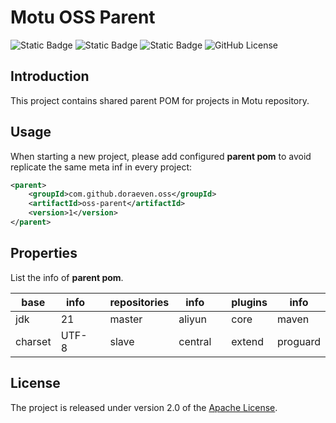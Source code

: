 # Motu OSS Parent

![Static Badge](https://img.shields.io/badge/build-passing-brightgreen)
![Static Badge](https://img.shields.io/badge/tag-1-blue)
![Static Badge](https://img.shields.io/badge/released-v20240306-blue)
![GitHub License](https://img.shields.io/github/license/doraeven/oss-parent)

## Introduction

This project contains shared parent POM for projects in Motu repository.

## Usage

When starting a new project, please add configured **parent pom** to avoid replicate the same meta inf in every project:

```xml
<parent>
	<groupId>com.github.doraeven.oss</groupId>
	<artifactId>oss-parent</artifactId>
	<version>1</version>
</parent>
```

## Properties

List the info of **parent pom**.

| base          | info          | | repositories  | info          | | plugins       | info          |
| ------------- | ------------- |-| ------------- | ------------- |-| ------------- | ------------- |
| jdk           | 21            | | master        | aliyun        | | core          | maven         |
| charset       | UTF-8         | | slave         | central       | | extend        | proguard      |

## License

The project is released under version 2.0 of the [Apache License](https://www.apache.org/licenses/LICENSE-2.0).
